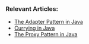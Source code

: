 ### Relevant Articles:
- [The Adapter Pattern in Java](https://www.baeldung.com/java-adapter-pattern)
- [Currying in Java](https://www.baeldung.com/java-currying)
- [The Proxy Pattern in Java](https://www.baeldung.com/java-proxy-pattern)
